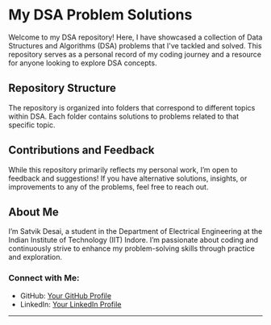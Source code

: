 # My DSA Problem Solutions

Welcome to my DSA repository! Here, I have showcased a collection of Data Structures and Algorithms (DSA) problems that I've tackled and solved. This repository serves as a personal record of my coding journey and a resource for anyone looking to explore DSA concepts.

##  Repository Structure

The repository is organized into folders that correspond to different topics within DSA. Each folder contains solutions to problems related to that specific topic. 

##  Contributions and Feedback

While this repository primarily reflects my personal work, I’m open to feedback and suggestions! If you have alternative solutions, insights, or improvements to any of the problems, feel free to reach out.

##  About Me

I’m Satvik Desai, a student in the Department of Electrical Engineering at the Indian Institute of Technology (IIT) Indore. I’m passionate about coding and continuously strive to enhance my problem-solving skills through practice and exploration.

### Connect with Me:
- GitHub: [Your GitHub Profile](https://github.com/SATTU3108)
- LinkedIn: [Your LinkedIn Profile](https://www.linkedin.com/in/satvik-desai-b77a2524b/)

---
